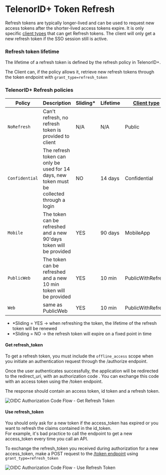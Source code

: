 # TelenorID\+ Token Refresh

Refresh tokens are typically longer-lived and can be used to request new access tokens after the shorter-lived access tokens expire.
It is only specific [client types](TelenorID_Plus_-_clienttypes.md) that can get Refresh tokens.
The client will only get a new refresh token if the SSO session still is active. 

### Refresh token lifetime
The lifetime of a refresh token is defined by the refresh policy in TelenorID\+.

The Client can, if the policy allows it, retrieve new refresh tokens through the token endpoint with ```grant_type=refresh_token```

### TelenorID\+ Refresh policies

| Policy       | Description                                                                                 | Sliding* | Lifetime | [Client type](TelenorID_Plus_-_clienttypes.md) |
|--------------|---------------------------------------------------------------------------------------------|----------|----------|------------------------------------------------|
| ```NoRefresh```    | Can't refresh, no refresh token is provided to client                                       | N/A      | N/A      | Public                                         |
| ```Confidential``` | The refresh token can only be used for 14 days, new token must be collected through a login | NO       | 14 days  | Confidential                                   |
| ```Mobile```      | The token can be refreshed and a new 90'days token will be provided                         | YES      | 90 days  | MobileApp                                      |
| ```PublicWeb```    | The token can be refreshed and a new 10 min token will be provided                          | YES      | 10 min   | PublicWithRefresh                              |
| ```Web```          | same as PublicWeb                                                                           | YES      | 10 min   | PublicWithRefresh                              |

 * *Sliding = YES → when refreshing the token, the lifetime of the refresh token will be renewed
 * *Sliding = NO → the refresh token will expire on a fixed point in time


#### Get refresh\_token

To get a refresh token, you must include the ```offline_access``` scope when you initiate an authentication request through the /authorize endpoint.

Once the user authenticates successfully, the application will be redirected to the redirect\_uri, with an authorization code . You can exchange this code with an access token using the /token endpoint.

The response should contain an access token, id token and a refresh token.

![OIDC Authorization Code Flow - Get Refresh Token](https://www.websequencediagrams.com/files/render?link=MA7p4bbC80u1UC3pNhxTgQW6VxfCslFlBOEdVh2jr9h5ejh0WPq7KydLkOTElSkc)

#### Use refresh\_token

You should only ask for a new token if the access\_token has expired or you want to refresh the claims contained in the id\_token.  
For example, it's bad practice to call the endpoint to get a new access\_token every time you call an API. 

To exchange the refresh\_token you received during authorization for a new access\_token, make a POST request to the [/token endpoint](TelenorID_Plus_-_token.md) using ```grant_type=refresh_token```

![OIDC Authorization Code Flow - Use Refresh Token](https://www.websequencediagrams.com/files/render?link=zAFGUc97cQ2vyov0ZhSA6qhSvWvBneegE8bWKv75CsGmYLQZ3lMQVcAmwCe69B84)

